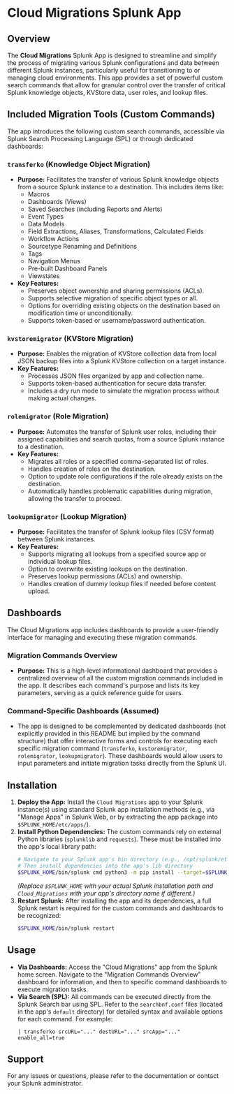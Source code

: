 # Cloud Migrations Splunk App

## Overview

The **Cloud Migrations** Splunk App is designed to streamline and simplify the process of migrating various Splunk configurations and data between different Splunk instances, particularly useful for transitioning to or managing cloud environments. This app provides a set of powerful custom search commands that allow for granular control over the transfer of critical Splunk knowledge objects, KVStore data, user roles, and lookup files.

## Included Migration Tools (Custom Commands)

The app introduces the following custom search commands, accessible via Splunk Search Processing Language (SPL) or through dedicated dashboards:

### `transferko` (Knowledge Object Migration)
*   **Purpose:** Facilitates the transfer of various Splunk knowledge objects from a source Splunk instance to a destination. This includes items like:
    *   Macros
    *   Dashboards (Views)
    *   Saved Searches (including Reports and Alerts)
    *   Event Types
    *   Data Models
    *   Field Extractions, Aliases, Transformations, Calculated Fields
    *   Workflow Actions
    *   Sourcetype Renaming and Definitions
    *   Tags
    *   Navigation Menus
    *   Pre-built Dashboard Panels
    *   Viewstates
*   **Key Features:**
    *   Preserves object ownership and sharing permissions (ACLs).
    *   Supports selective migration of specific object types or all.
    *   Options for overriding existing objects on the destination based on modification time or unconditionally.
    *   Supports token-based or username/password authentication.

### `kvstoremigrator` (KVStore Migration)
*   **Purpose:** Enables the migration of KVStore collection data from local JSON backup files into a Splunk KVStore collection on a target instance.
*   **Key Features:**
    *   Processes JSON files organized by app and collection name.
    *   Supports token-based authentication for secure data transfer.
    *   Includes a dry run mode to simulate the migration process without making actual changes.

### `rolemigrator` (Role Migration)
*   **Purpose:** Automates the transfer of Splunk user roles, including their assigned capabilities and search quotas, from a source Splunk instance to a destination.
*   **Key Features:**
    *   Migrates all roles or a specified comma-separated list of roles.
    *   Handles creation of roles on the destination.
    *   Option to update role configurations if the role already exists on the destination.
    *   Automatically handles problematic capabilities during migration, allowing the transfer to proceed.

### `lookupmigrator` (Lookup Migration)
*   **Purpose:** Facilitates the transfer of Splunk lookup files (CSV format) between Splunk instances.
*   **Key Features:**
    *   Supports migrating all lookups from a specified source app or individual lookup files.
    *   Option to overwrite existing lookups on the destination.
    *   Preserves lookup permissions (ACLs) and ownership.
    *   Handles creation of dummy lookup files if needed before content upload.

## Dashboards

The Cloud Migrations app includes dashboards to provide a user-friendly interface for managing and executing these migration commands.

### Migration Commands Overview
*   **Purpose:** This is a high-level informational dashboard that provides a centralized overview of all the custom migration commands included in the app. It describes each command's purpose and lists its key parameters, serving as a quick reference guide for users.

### Command-Specific Dashboards (Assumed)
*   The app is designed to be complemented by dedicated dashboards (not explicitly provided in this README but implied by the command structure) that offer interactive forms and controls for executing each specific migration command (`transferko`, `kvstoremigrator`, `rolemigrator`, `lookupmigrator`). These dashboards would allow users to input parameters and initiate migration tasks directly from the Splunk UI.

## Installation

1.  **Deploy the App:** Install the `Cloud Migrations` app to your Splunk instance(s) using standard Splunk app installation methods (e.g., via "Manage Apps" in Splunk Web, or by extracting the app package into `$SPLUNK_HOME/etc/apps/`).
2.  **Install Python Dependencies:** The custom commands rely on external Python libraries (`splunklib` and `requests`). These must be installed into the app's local library path:
    ```bash
    # Navigate to your Splunk app's bin directory (e.g., /opt/splunk/etc/apps/Cloud_Migrations/bin/)
    # Then install dependencies into the app's lib directory
    $SPLUNK_HOME/bin/splunk cmd python3 -m pip install --target=$SPLUNK_HOME/etc/apps/Cloud_Migrations/lib --upgrade splunklib requests
    ```
    *(Replace `$SPLUNK_HOME` with your actual Splunk installation path and `Cloud_Migrations` with your app's directory name if different.)*
3.  **Restart Splunk:** After installing the app and its dependencies, a full Splunk restart is required for the custom commands and dashboards to be recognized:
    ```bash
    $SPLUNK_HOME/bin/splunk restart
    ```

## Usage

*   **Via Dashboards:** Access the "Cloud Migrations" app from the Splunk home screen. Navigate to the "Migration Commands Overview" dashboard for information, and then to specific command dashboards to execute migration tasks.
*   **Via Search (SPL):** All commands can be executed directly from the Splunk Search bar using SPL. Refer to the `searchbnf.conf` files (located in the app's `default` directory) for detailed syntax and available options for each command. For example:
    ```splunk
    | transferko srcURL="..." destURL="..." srcApp="..." enable_all=true
    ```

## Support

For any issues or questions, please refer to the documentation or contact your Splunk administrator.
